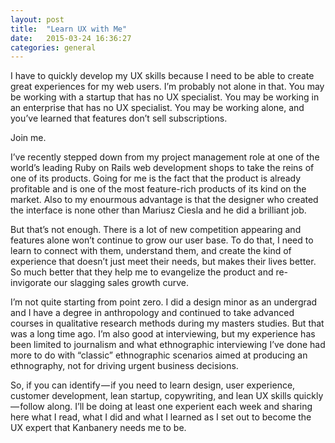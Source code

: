 ```yaml
---
layout: post
title:  "Learn UX with Me"
date:   2015-03-24 16:36:27
categories: general
---
```


I have to quickly develop my UX skills because I need to be able to create great experiences for my web users. I’m probably not alone in that. You may be working with a startup that has no UX specialist. You may be working in an enterprise that has no UX specialist. You may be working alone, and you’ve learned that features don’t sell subscriptions.

Join me.

I’ve recently stepped down from my project management role at one of the world’s leading Ruby on Rails web development shops to take the reins of one of its products. Going for me is the fact that the product is already profitable and is one of the most feature-rich products of its kind on the market. Also to my enourmous advantage is that the designer who created the interface is none other than Mariusz Ciesla and he did a brilliant job.

But that’s not enough. There is a lot of new competition appearing and features alone won’t continue to grow our user base. To do that, I need to learn to connect with them, understand them, and create the kind of experience that doesn’t just meet their needs, but makes their lives better. So much better that they help me to evangelize the product and re-invigorate our slagging sales growth curve.

I’m not quite starting from point zero. I did a design minor as an undergrad and I have a degree in anthropology and continued to take advanced courses in qualitative research methods during my masters studies. But that was a long time ago. I’m also good at interviewing, but my experience has been limited to journalism and what ethnographic interviewing I’ve done had more to do with “classic” ethnographic scenarios aimed at producing an ethnography, not for driving urgent business decisions.

So, if you can identify — if you need to learn design, user experience, customer development, lean startup, copywriting, and lean UX skills quickly — follow along. I’ll be doing at least one experient each week and sharing here what I read, what I did and what I learned as I set out to become the UX expert that Kanbanery needs me to be.